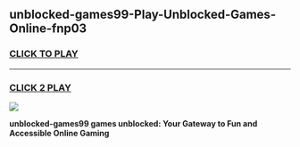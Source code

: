 
## unblocked-games99-Play-Unblocked-Games-Online-fnp03
<h3>
<a href="https://premium76.site?title=unblocked-games99&ref=25A">CLICK TO PLAY</a></h3>
<hr>

<h3>
<a href="https://premium76.site?title=unblocked-games99&ref=25A">CLICK 2 PLAY</a>
  
</h3>

<a href="https://premium76.site?title=unblocked-games99&ref=25A"><img src="https://clearcache.store/games.png"></a>


**unblocked-games99 games unblocked: Your Gateway to Fun and Accessible Online Gaming**
